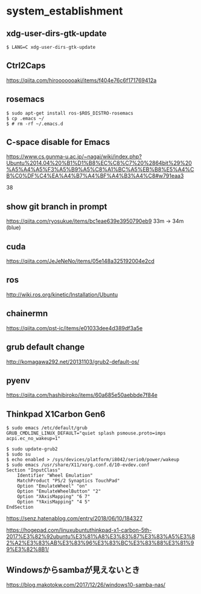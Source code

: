 # system_establishment

## xdg-user-dirs-gtk-update
```
$ LANG=C xdg-user-dirs-gtk-update
```

## Ctrl2Caps
https://qiita.com/hirooooooaki/items/f404e76c6f171769412a

## rosemacs
```
$ sudo apt-get install ros-$ROS_DISTRO-rosemacs
$ cp .emacs ~/
$ # rm -rf ~/.emacs.d
```
## C-space disable for Emacs
https://www.cs.gunma-u.ac.jp/~nagai/wiki/index.php?Ubuntu%2014.04%20%B1%D1%B8%EC%C8%C7%20%2864bit%29%20%A5%A4%A5%F3%A5%B9%A5%C8%A1%BC%A5%EB%B8%E5%A4%CB%C0%DF%C4%EA%A4%B7%A4%BF%A4%B3%A4%C8#w791eaa3

38

## show git branch in prompt
https://qiita.com/ryosukue/items/bc1eae639e3950790eb9
33m -> 34m (blue)

## cuda
https://qiita.com/JeJeNeNo/items/05e148a325192004e2cd

## ros
http://wiki.ros.org/kinetic/Installation/Ubuntu

## chainermn
https://qiita.com/pst-ic/items/e01033dee4d389df3a5e

## grub default change
http://komagawa292.net/20131103/grub2-default-os/

## pyenv
https://qiita.com/hashibiroko/items/60a685e50aebbde7f84e

## Thinkpad X1Carbon Gen6
```
$ sudo emacs /etc/default/grub
GRUB_CMDLINE_LINUX_DEFAULT="quiet splash psmouse.proto=imps acpi.ec_no_wakeup=1"

$ sudo update-grub2
$ sudo su
$ echo enabled > /sys/devices/platform/i8042/serio0/power/wakeup
$ sudo emacs /usr/share/X11/xorg.conf.d/10-evdev.conf
Section "InputClass"
    Identifier "Wheel Emulation"
    MatchProduct "PS/2 Synaptics TouchPad"
    Option "EmulateWheel" "on"
    Option "EmulateWheelButton" "2"
    Option "XAxisMapping" "6 7"
    Option "YAxisMapping" "4 5"
EndSection
```
https://senz.hatenablog.com/entry/2018/06/10/184327

https://hogepad.com/linuxubuntuthinkpad-x1-carbon-5th-2017%E3%82%92ubuntu%E3%81%A8%E3%83%87%E3%83%A5%E3%82%A2%E3%83%AB%E3%83%96%E3%83%BC%E3%83%88%E3%81%99%E3%82%8B1/

## Windowsからsambaが見えないとき
https://blog.makotokw.com/2017/12/26/windows10-samba-nas/
